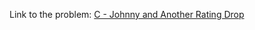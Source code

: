 Link to the problem: [C - Johnny and Another Rating Drop](https://codeforces.com/contest/1362/problem/C)